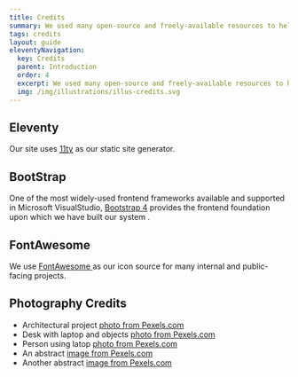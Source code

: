 ```yaml
---
title: Credits
summary: We used many open-source and freely-available resources to help us deliver this quickly and reliably. 
tags: credits
layout: guide
eleventyNavigation:
  key: Credits
  parent: Introduction
  order: 4
  excerpt: We used many open-source and freely-available resources to help us deliver this quickly and reliably.
  img: /img/illustrations/illus-credits.svg
---
```


## Eleventy
Our site uses <a href="https://www.11ty.dev/" target="_blank"><abbr title="Eleventy">11ty</abbr></a> as our static site generator.  

## BootStrap
One of the most widely-used frontend frameworks available and supported in Microsoft VisualStudio, <a href="https://getbootstrap.com/docs/4.6/getting-started/introduction/" target="_blank">Bootstrap 4</a> provides the frontend foundation upon which we have built our system .

## FontAwesome
We use  <a href="https://fontawesome.com/v5/search?m=free&s=brands%2Csolid" target="_blank">FontAwesome </a> as our icon source for many internal and public-facing projects.

## Photography Credits

- Architectural project <a href="https://www.pexels.com/photo/architecture-blocks-blue-sky-bridge-275030/" target="_blank">photo from Pexels.com</a>
- Desk with laptop and objects <a href="https://www.pexels.com/photo/macbook-pro-on-brown-wooden-table-2312369/" target="_blank">photo from Pexels.com</a>
- Person using latop <a href="https://www.pexels.com/photo/person-in-white-long-sleeve-shirt-using-macbook-pro-5077047/" target="_blank">photo from Pexels.com</a>
- An abstract <a href="https://www.pexels.com/photo/abstract-painting-2156881/" target="_blank">image from Pexels.com</a>
- Another abstract <a href="https://www.pexels.com/photo/close-up-photo-of-blue-liquid-2317711/" target="_blank">image from Pexels.com</a>
